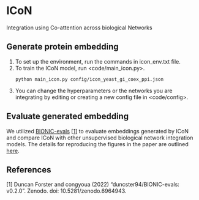 # ICoN
Integration using Co-attention across biological Networks

## Generate protein embedding
1. To set up the environment, run the commands in icon_env.txt file.
2. To train the ICoN model, run <code/main_icon.py>.
     ```
     python main_icon.py config/icon_yeast_gi_coex_ppi.json
     ```
4. You can change the hyperparameters or the networks you are integrating by editing or creating a new config file in <code/config>.

## Evaluate generated embedding
We utilized [BIONIC-evals](https://github.com/duncster94/BIONIC-evals) [[1]](#1) to evaluate embeddings generated by ICoN and compare ICoN with other unsupervised biological network integration models.
The details for reproducing the figures in the paper are outlined [here](https://github.com/Murali-group/ICoN/edit/main/eval/README.md).

## References
<a id="1">[1]</a> 
Duncan Forster and congyoua (2022) “duncster94/BIONIC-evals: v0.2.0”.
Zenodo. doi: 10.5281/zenodo.6964943.
